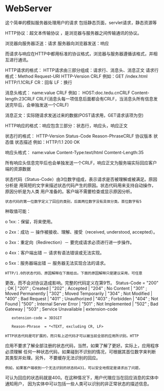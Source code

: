 # WebServer

这个简单的模拟服务器处理用户的请求 包括静态页面，servlet请求，静态资源等




HTTP协议：超文本传输协议 ，是浏览器与服务器之间传输通讯的协议。

浏览器向服务器泛送：请求
服务器向浏览器发送：响应

而请求与响应在HTTP中都用标准的协议格式，浏览器与服务器遵循该格式，并相互进行通讯。

HTTP请求的格式：
HTTP请求由三部分组成：请求行、消息头、消息正文
请求行格式：Method Request-URI HTTP-Version CRLF
例如：GET /index.html HTTP/1.1CRLF   CR：回车  LF：换行

消息头格式： name:value CRLF
例如：
HOST:doc.tedu.cnCRLF
Content-length:23CRLF
CRLF(消息头每一项信息后面都会有CRLF，当消息头所有信息发送完毕后，会单独发送一个CRLF)

消息正文：实际随请求发送过来的数据(POST请求用，GET请求该项为空)
                                 

                                 
                                 
                                 
                                 
HTTP响应的格式：响应包含三部分：状态行，响应头，响应正文

状态行的格式：
HTTP-Version Status-Code Reason-PhraseCRLF
   协议版本		状态值		 状态描述
例如：HTTP/1.1 200 OK                                  
                                 
响应头格式：
name:value
Content-Type:text/html
Comtent-Length:35

所有响应头信息完毕后也会单独发送一个CRLF，响应正文为服务端实际回应客户端的资源数据                               
                                 
                                 
                                 
    
    
状态代码（Status-Code）由3位数字组成，表示请求是否被理解或被满足。原因分析是
用简短的文字来描述状态代码产生的原因。状态代码用来支持自动操作，原因分析是为人类
用户准备的。客户端不需要检查或显示原因分析。
	
	状态代码的第一位数字定义了回应的类别，后面两位数字没有具体分类。首位数字有5
种取值可能：

o 1xx:：保留，将来使用。

o 2xx：成功 － 操作被接收、理解、接受（received, understood, accepted）。

o 3xx：重定向（Redirection）－ 要完成请求必须进行进一步操作。

o 4xx：客户端出错 － 请求有语法错误或无法实现。

o 5xx：服务器端出错 － 服务器无法实现合法的请求。

	HTTP/1.0的状态代码、原因解释在下面给出。下面的原因解释只是建议采用，可任意
更改，而不会对协议造成影响。完整的代码定义在第9节。
       Status-Code    = "200"   ; OK
                      | "201"   ; Created
                      | "202"   ; Accepted
                      | "204"   ; No Content
                      | "301"   ; Moved Permanently
                      | "302"   ; Moved Temporarily
                      | "304"   ; Not Modified
                      | "400"   ; Bad Request
                      | "401"   ; Unauthorized
                      | "403"   ; Forbidden
                      | "404"   ; Not Found
                      | "500"   ; Internal Server Error
                      | "501"   ; Not Implemented
                      | "502"   ; Bad Gateway
                      | "503"   ; Service Unavailable
                      | extension-code

       extension-code = 3DIGIT

       Reason-Phrase  = *<TEXT, excluding CR, LF>

	HTTP状态代码是可扩展的，而只有上述代码才可以被当前全部的应用所识别。HTTP
应用不要求了解全部注册的状态代码，当然，如果了解了更好。实际上，应用程序必须理解
任何一种状态代码，如果碰到不识别的情况，可根据其首位数字来判断其类型并处理。另外，
不要缓存无法识别的回应。

	例如，如果客户端收到一个无法识别的状态码431，可以安全地假定是请求出了问题，
可认为回应的状态码就是400。在这种情况下，用户代理应当在回应消息的实体中通知用户，
因为实体中可以包括一些人类可以识别的非正常状态的描述信息。
